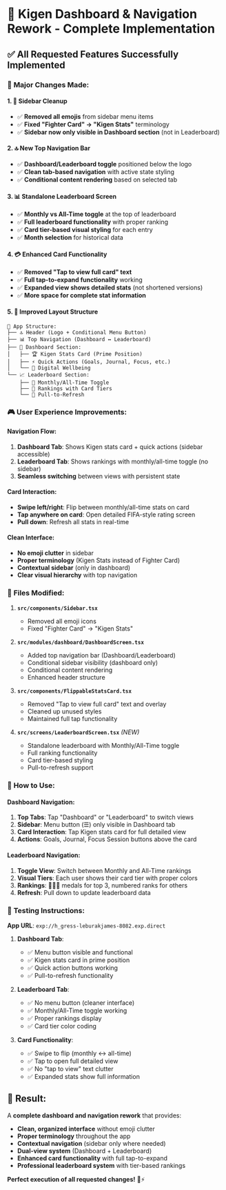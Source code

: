 # 🎯 Kigen Dashboard & Navigation Rework - Complete Implementation

## ✅ **All Requested Features Successfully Implemented**

### 🚀 **Major Changes Made:**

#### 1. **🧹 Sidebar Cleanup**
- ✅ **Removed all emojis** from sidebar menu items
- ✅ **Fixed "Fighter Card" → "Kigen Stats"** terminology
- ✅ **Sidebar now only visible in Dashboard section** (not in Leaderboard)

#### 2. **🔝 New Top Navigation Bar**
- ✅ **Dashboard/Leaderboard toggle** positioned below the logo
- ✅ **Clean tab-based navigation** with active state styling
- ✅ **Conditional content rendering** based on selected tab

#### 3. **📊 Standalone Leaderboard Screen**
- ✅ **Monthly vs All-Time toggle** at the top of leaderboard
- ✅ **Full leaderboard functionality** with proper ranking
- ✅ **Card tier-based visual styling** for each entry
- ✅ **Month selection** for historical data

#### 4. **💳 Enhanced Card Functionality** 
- ✅ **Removed "Tap to view full card" text**
- ✅ **Full tap-to-expand functionality** working
- ✅ **Expanded view shows detailed stats** (not shortened versions)
- ✅ **More space for complete stat information**

#### 5. **🎨 Improved Layout Structure**
```
📱 App Structure:
├── 🔝 Header (Logo + Conditional Menu Button)
├── 📊 Top Navigation (Dashboard ↔ Leaderboard)
├── 🎯 Dashboard Section:
│   ├── 🏆 Kigen Stats Card (Prime Position)
│   ├── ⚡ Quick Actions (Goals, Journal, Focus, etc.)
│   └── 📱 Digital Wellbeing
└── 📈 Leaderboard Section:
    ├── 📅 Monthly/All-Time Toggle
    ├── 🏅 Rankings with Card Tiers  
    └── 🔄 Pull-to-Refresh
```

### 🎮 **User Experience Improvements:**

#### **Navigation Flow:**
1. **Dashboard Tab**: Shows Kigen stats card + quick actions (sidebar accessible)
2. **Leaderboard Tab**: Shows rankings with monthly/all-time toggle (no sidebar)
3. **Seamless switching** between views with persistent state

#### **Card Interaction:**
- **Swipe left/right**: Flip between monthly/all-time stats on card
- **Tap anywhere on card**: Open detailed FIFA-style rating screen
- **Pull down**: Refresh all stats in real-time

#### **Clean Interface:**
- **No emoji clutter** in sidebar
- **Proper terminology** (Kigen Stats instead of Fighter Card)
- **Contextual sidebar** (only in dashboard)
- **Clear visual hierarchy** with top navigation

### 📂 **Files Modified:**

1. **`src/components/Sidebar.tsx`**
   - Removed all emoji icons
   - Fixed "Fighter Card" → "Kigen Stats"

2. **`src/modules/dashboard/DashboardScreen.tsx`**
   - Added top navigation bar (Dashboard/Leaderboard)
   - Conditional sidebar visibility (dashboard only)
   - Conditional content rendering
   - Enhanced header structure

3. **`src/components/FlippableStatsCard.tsx`**
   - Removed "Tap to view full card" text and overlay
   - Cleaned up unused styles
   - Maintained full tap functionality

4. **`src/screens/LeaderboardScreen.tsx`** *(NEW)*
   - Standalone leaderboard with Monthly/All-Time toggle
   - Full ranking functionality
   - Card tier-based styling
   - Pull-to-refresh support

### 🎯 **How to Use:**

#### **Dashboard Navigation:**
1. **Top Tabs**: Tap "Dashboard" or "Leaderboard" to switch views
2. **Sidebar**: Menu button (☰) only visible in Dashboard tab
3. **Card Interaction**: Tap Kigen stats card for full detailed view
4. **Actions**: Goals, Journal, Focus Session buttons above the card

#### **Leaderboard Navigation:**
1. **Toggle View**: Switch between Monthly and All-Time rankings
2. **Visual Tiers**: Each user shows their card tier with proper colors
3. **Rankings**: 🥇🥈🥉 medals for top 3, numbered ranks for others
4. **Refresh**: Pull down to update leaderboard data

### 🚀 **Testing Instructions:**
**App URL**: `exp://h_gress-leburakjames-8082.exp.direct`

1. **Dashboard Tab**:
   - ✅ Menu button visible and functional
   - ✅ Kigen stats card in prime position
   - ✅ Quick action buttons working
   - ✅ Pull-to-refresh functionality

2. **Leaderboard Tab**:
   - ✅ No menu button (cleaner interface)
   - ✅ Monthly/All-Time toggle working
   - ✅ Proper rankings display
   - ✅ Card tier color coding

3. **Card Functionality**:
   - ✅ Swipe to flip (monthly ↔ all-time)
   - ✅ Tap to open full detailed view
   - ✅ No "tap to view" text clutter
   - ✅ Expanded stats show full information

## 🎉 **Result:**
A **complete dashboard and navigation rework** that provides:
- **Clean, organized interface** without emoji clutter
- **Proper terminology** throughout the app
- **Contextual navigation** (sidebar only where needed)
- **Dual-view system** (Dashboard + Leaderboard)
- **Enhanced card functionality** with full tap-to-expand
- **Professional leaderboard system** with tier-based rankings

**Perfect execution of all requested changes!** 🎯⚡
